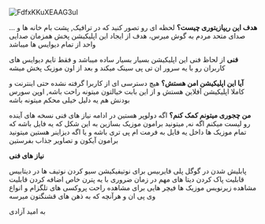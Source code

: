 ![FdfxKKuXEAAG3uI](https://user-images.githubusercontent.com/445636/192323225-1d600e15-4097-4432-9533-85563436fb29.jpeg)

**هدف این ریپازیتوری چیست؟**
لحظه ای رو تصور کنید که در ترافیک, پشت بام خانه ها و ... صدای متحد مردم به گوش میرس، هدف از ایجاد این اپلیکیشن پخش همزمان  صدایی واحد از تمام دیوایس ها میباشد

**فنی**
از لحاظ فنی این اپلیکیشن بسیار بسیار ساده میباشد و فقط تایم دیوایس های کاربران رو با یه سرور ان تی پی سینک میکند و بعد از اون موزیک پخش میشه

**آیا این اپلیکیشن امن هستش؟**
هیچ دسترسی ای از کاربرا گرفته نشده حتی اینترنت و کاملا اپلیکیشن آفلاین هستش و از این بابت خیالتون میتونه راحت باشه, اوپن سورس بودنش هم یه دلیل خیلی محکم میتونه باشه

**من چجوری میتونم کمک کنم؟**
اگه دولوپر هستین در ادامه نیاز های فنی نسخه های آینده رو لیست میکنم اگه نه, میتونید برامون موزیک بسازین به این شکل که یه فایل باشه که تمام موزیک ها داخل یه فایل به فرمت ام پی تری باشه و یا اگه دیزاینر هستین میتونید برامون آیکون و تصاویر جذاب بفرستین

**نیاز های فنی**

پابلیش شدن در گوگل پلی
فایربیس برای نوتیفیکیشن
سیو کردن نوتیف ها در دیتابیس
قابلیت پاک کردن دیتا های مهم در زمان ضروری با یه پترن خاص
اضافه کردن قابلیت مشاهده زیرنویس موزیک ها
فیچر هایی برای مشاهده راحت پروکسی های تلگزام و انواع وی پی ان
و هرآنچه که به ذهن های قشنگتون میرسه

به امید آزادی